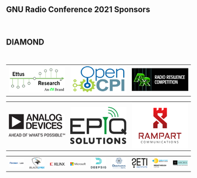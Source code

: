 ## GNU Radio Conference 2021 Sponsors
<table>
  <tr>
    <br>
    <h2 class="u_cent">DIAMOND</h2>
    <br>
    <td> <img src="grcon21_logos/Ettus_NI_Lockup_COLOR_trim.jpg" width=400px></td>
    <td> <img src="grcon21_logos/opencpi2.png" width=400px></td>
    <td> <img src="grcon21_logos/RadioResilience_Monogram_wText.png" width=400px></td>
   </tr> 
</table>
<table width=300px style="border:0px;margin-left:auto;margin-right:auto;">
   <tr>
      <td><img src="./grcon21_logos/Analog_Devices_Logo.svg" width=300px></td>
      <td><img src="./grcon21_logos/epiq.png" width=300px></td>
      <td><img src="./grcon21_logos/Comm-Logo-RGB.jpg" width=300px></td>
  </tr>
</table>
<table>
  <tr>
      <td><img src="./grcon21_logos/Peraton%20Labs%20logo-trimmed.png" width=200px></td>
      <td><img src="./grcon21_logos/blacklynx_rect.png" width=200px></td>
      <td><img src="./grcon21_logos/xilinx.png" width=200px></td>
      <td><img src="./grcon21_logos/Microsoft.png" width=200px></td>
      <td><img src="./grcon21_logos/deepsig_trim.png" width=200px></td>
      <td><img src="./grcon21_logos/deepwave_trim.png" width=200px></td>
      <td><img src="./grcon21_logos/seti_institute.png" width=200px></td>
      <td><img src="./grcon21_logos/bsrc_bl_logo.png" width=200px></td>
      <td><img src="./grcon21_logos/ARDC_trim.png" width=200px></td>
  </tr>
</table>
